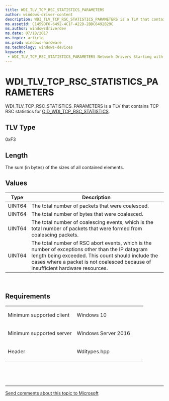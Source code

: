 ```yaml
---
title: WDI_TLV_TCP_RSC_STATISTICS_PARAMETERS
author: windows-driver-content
description: WDI_TLV_TCP_RSC_STATISTICS_PARAMETERS is a TLV that contains TCP RSC statistics for OID_WDI_TCP_RSC_STATISTICS.
ms.assetid: C1459DF6-6492-4C1F-A22D-2BDC6492B29C
ms.author: windowsdriverdev 
ms.date: 07/18/2017 
ms.topic: article 
ms.prod: windows-hardware 
ms.technology: windows-devices 
keywords:
 - WDI_TLV_TCP_RSC_STATISTICS_PARAMETERS Network Drivers Starting with Windows Vista
---
```


# WDI\_TLV\_TCP\_RSC\_STATISTICS\_PARAMETERS


WDI\_TLV\_TCP\_RSC\_STATISTICS\_PARAMETERS is a TLV that contains TCP RSC statistics for [OID\_WDI\_TCP\_RSC\_STATISTICS](https://msdn.microsoft.com/library/windows/hardware/dn925966).

## TLV Type


0xF3

## Length


The sum (in bytes) of the sizes of all contained elements.

## Values


| Type   | Description                                                                                                                                                                                                                               |
|--------|-------------------------------------------------------------------------------------------------------------------------------------------------------------------------------------------------------------------------------------------|
| UINT64 | The total number of packets that were coalesced.                                                                                                                                                                                          |
| UINT64 | The total number of bytes that were coalesced.                                                                                                                                                                                            |
| UINT64 | The total number of coalescing events, which is the total number of packets that were formed from coalescing packets.                                                                                                                     |
| UINT64 | The total number of RSC abort events, which is the number of exceptions other than the IP datagram length being exceeded. This count should include the cases where a packet is not coalesced because of insufficient hardware resources. |

 

Requirements
------------

<table>
<colgroup>
<col width="50%" />
<col width="50%" />
</colgroup>
<tbody>
<tr class="odd">
<td><p>Minimum supported client</p></td>
<td><p>Windows 10</p></td>
</tr>
<tr class="even">
<td><p>Minimum supported server</p></td>
<td><p>Windows Server 2016</p></td>
</tr>
<tr class="odd">
<td><p>Header</p></td>
<td>Wditypes.hpp</td>
</tr>
</tbody>
</table>

 

 


--------------------
[Send comments about this topic to Microsoft](mailto:wsddocfb@microsoft.com?subject=Documentation%20feedback%20%5Bnetvista\netvista%5D:%20WDI_TLV_TCP_RSC_STATISTICS_PARAMETERS%20%20RELEASE:%20%287/10/2017%29&body=%0A%0APRIVACY%20STATEMENT%0A%0AWe%20use%20your%20feedback%20to%20improve%20the%20documentation.%20We%20don't%20use%20your%20email%20address%20for%20any%20other%20purpose,%20and%20we'll%20remove%20your%20email%20address%20from%20our%20system%20after%20the%20issue%20that%20you're%20reporting%20is%20fixed.%20While%20we're%20working%20to%20fix%20this%20issue,%20we%20might%20send%20you%20an%20email%20message%20to%20ask%20for%20more%20info.%20Later,%20we%20might%20also%20send%20you%20an%20email%20message%20to%20let%20you%20know%20that%20we've%20addressed%20your%20feedback.%0A%0AFor%20more%20info%20about%20Microsoft's%20privacy%20policy,%20see%20http://privacy.microsoft.com/default.aspx. "Send comments about this topic to Microsoft")



